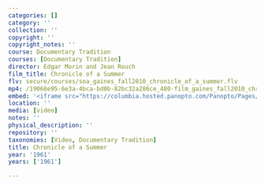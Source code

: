 ```yaml
---
categories: []
category: ''
collection: ''
copyright: ''
copyright_notes: ''
course: Documentary Tradition
courses: [Documentary Tradition]
director: Edgar Morin and Jean Rouch
film_title: Chronicle of a Summer
flv: secure/courses/soa_gaines_fall2010_chronicle_of_a_summer.flv
mp4: /19068e95-6e3a-4bca-bd0b-82bc32a286ce_480-film_gaines_fall2010_chronicle_of_a_summer.mp4
embed: '<iframe src="https://columbia.hosted.panopto.com/Panopto/Pages/Embed.aspx?id=6fd6d9be-9b9e-4b03-b003-a95f0103c2b8&v=1" width="720" height="405" style="padding: 0px; border: 1px solid #464646;" frameborder="0" allowfullscreen allow="autoplay"></iframe>'
location: ''
media: [video]
notes: ''
physical_description: ''
repository: ''
taxonomies: [Video, Documentary Tradition]
title: Chronicle of a Summer
year: '1961'
years: ['1961']

---
```

